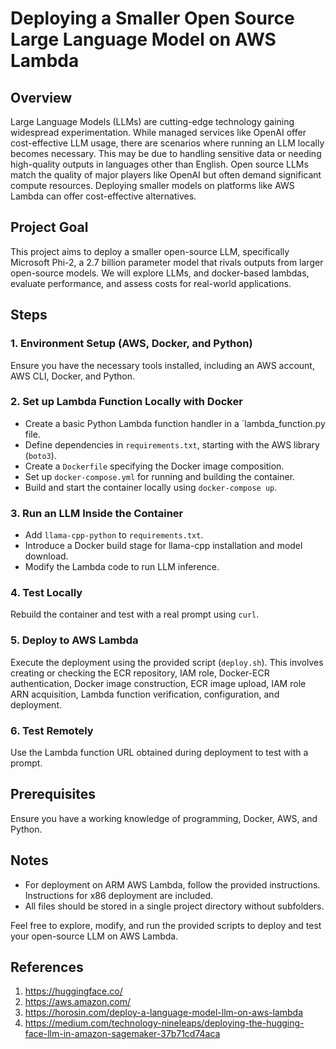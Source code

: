 # Deploying a Smaller Open Source Large Language Model on AWS Lambda

## Overview
Large Language Models (LLMs) are cutting-edge technology gaining widespread experimentation. While managed services like OpenAI offer cost-effective LLM usage, there are scenarios where running an LLM locally becomes necessary. This may be due to handling sensitive data or needing high-quality outputs in languages other than English. Open source LLMs match the quality of major players like OpenAI but often demand significant compute resources. Deploying smaller models on platforms like AWS Lambda can offer cost-effective alternatives.

## Project Goal
This project aims to deploy a smaller open-source LLM, specifically Microsoft Phi-2, a 2.7 billion parameter model that rivals outputs from larger open-source models. We will explore LLMs, and docker-based lambdas, evaluate performance, and assess costs for real-world applications.

## Steps

### 1. Environment Setup (AWS, Docker, and Python)
Ensure you have the necessary tools installed, including an AWS account, AWS CLI, Docker, and Python.

### 2. Set up Lambda Function Locally with Docker
- Create a basic Python Lambda function handler in a `lambda_function.py file.
- Define dependencies in `requirements.txt`, starting with the AWS library (`boto3`).
- Create a `Dockerfile` specifying the Docker image composition.
- Set up `docker-compose.yml` for running and building the container.
- Build and start the container locally using `docker-compose up`.

### 3. Run an LLM Inside the Container
- Add `llama-cpp-python` to `requirements.txt`.
- Introduce a Docker build stage for llama-cpp installation and model download.
- Modify the Lambda code to run LLM inference.

### 4. Test Locally
Rebuild the container and test with a real prompt using `curl`.

### 5. Deploy to AWS Lambda
Execute the deployment using the provided script (`deploy.sh`). This involves creating or checking the ECR repository, IAM role, Docker-ECR authentication, Docker image construction, ECR image upload, IAM role ARN acquisition, Lambda function verification, configuration, and deployment.

### 6. Test Remotely
Use the Lambda function URL obtained during deployment to test with a prompt.

## Prerequisites
Ensure you have a working knowledge of programming, Docker, AWS, and Python.

## Notes
- For deployment on ARM AWS Lambda, follow the provided instructions. Instructions for x86 deployment are included.
- All files should be stored in a single project directory without subfolders.

Feel free to explore, modify, and run the provided scripts to deploy and test your open-source LLM on AWS Lambda.


## References
1. https://huggingface.co/
2. https://aws.amazon.com/
3. https://horosin.com/deploy-a-language-model-llm-on-aws-lambda
4. https://medium.com/technology-nineleaps/deploying-the-hugging-face-llm-in-amazon-sagemaker-37b71cd74aca


